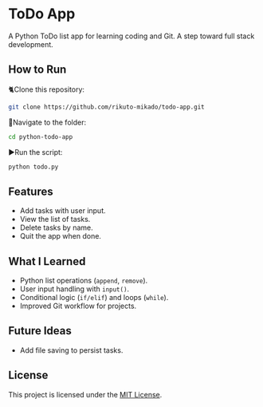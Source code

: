# ToDo App
A Python ToDo list app for learning coding and Git. A step toward full stack development.

## How to Run
🐈Clone this repository:
```sh
git clone https://github.com/rikuto-mikado/todo-app.git
```

📂Navigate to the folder:
```sh
cd python-todo-app
```

▶️Run the script:
```sh
python todo.py
```

## Features
- Add tasks with user input.
- View the list of tasks.
- Delete tasks by name.
- Quit the app when done.

## What I Learned
- Python list operations (`append`, `remove`).
- User input handling with `input()`.
- Conditional logic (`if/elif`) and loops (`while`).
- Improved Git workflow for projects.

## Future Ideas
- Add file saving to persist tasks.

## License
This project is licensed under the [MIT License](LICENSE).
